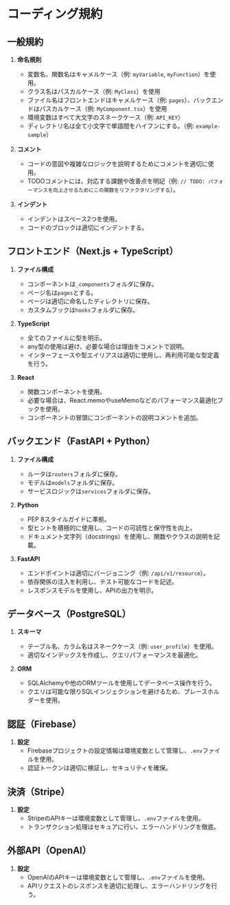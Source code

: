 # コーディング規約

## 一般規約
1. **命名規則**
   - 変数名、関数名はキャメルケース（例: `myVariable`, `myFunction`）を使用。
   - クラス名はパスカルケース（例: `MyClass`）を使用
   - ファイル名はフロントエンドはキャメルケース（例: `pages`）、バックエンドはパスカルケース（例: `MyComponent.tsx`）を使用
   - 環境変数はすべて大文字のスネークケース（例: `API_KEY`）
   - ディレクトリ名は全て小文字で単語間をハイフンにする。（例: `example-sample`）

2. **コメント**
   - コードの意図や複雑なロジックを説明するためにコメントを適切に使用。
   - TODOコメントには、対応する課題や改善点を明記（例: `// TODO: パフォーマンスを向上させるためにこの関数をリファクタリングする`）。

3. **インデント**
   - インデントはスペース2つを使用。
   - コードのブロックは適切にインデントする。

## フロントエンド（Next.js + TypeScript）
1. **ファイル構成**
   - コンポーネントは`_components`フォルダに保存。
   - ページ名は`pages`とする。
   - ページは適切に命名したディレクトリに保存。
   - カスタムフックは`hooks`フォルダに保存。

2. **TypeScript**
   - 全てのファイルに型を明示。
   - any型の使用は避け、必要な場合は理由をコメントで説明。
   - インターフェースや型エイリアスは適切に使用し、再利用可能な型定義を行う。

3. **React**
   - 関数コンポーネントを使用。
   - 必要な場合は、React.memoやuseMemoなどのパフォーマンス最適化フックを使用。
   - コンポーネントの冒頭にコンポーネントの説明コメントを追加。

## バックエンド（FastAPI + Python）
1. **ファイル構成**
   - ルータは`routers`フォルダに保存。
   - モデルは`models`フォルダに保存。
   - サービスロジックは`services`フォルダに保存。

2. **Python**
   - PEP 8スタイルガイドに準拠。
   - 型ヒントを積極的に使用し、コードの可読性と保守性を向上。
   - ドキュメント文字列（docstrings）を使用し、関数やクラスの説明を記載。

3. **FastAPI**
   - エンドポイントは適切にバージョニング（例: `/api/v1/resource`）。
   - 依存関係の注入を利用し、テスト可能なコードを記述。
   - レスポンスモデルを使用し、APIの出力を明示。

## データベース（PostgreSQL）
1. **スキーマ**
   - テーブル名、カラム名はスネークケース（例: `user_profile`）を使用。
   - 適切なインデックスを作成し、クエリパフォーマンスを最適化。

2. **ORM**
   - SQLAlchemyや他のORMツールを使用してデータベース操作を行う。
   - クエリは可能な限りSQLインジェクションを避けるため、プレースホルダーを使用。

## 認証（Firebase）
1. **設定**
   - Firebaseプロジェクトの設定情報は環境変数として管理し、`.env`ファイルを使用。
   - 認証トークンは適切に検証し、セキュリティを確保。

## 決済（Stripe）
1. **設定**
   - StripeのAPIキーは環境変数として管理し、`.env`ファイルを使用。
   - トランザクション処理はセキュアに行い、エラーハンドリングを徹底。

## 外部API（OpenAI）
1. **設定**
   - OpenAIのAPIキーは環境変数として管理し、`.env`ファイルを使用。
   - APIリクエストのレスポンスを適切に処理し、エラーハンドリングを行う。
